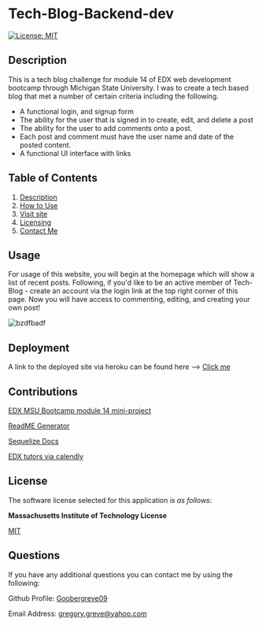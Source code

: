 # Tech-Blog-Backend-dev

  [![License: MIT](https://img.shields.io/badge/License-MIT-yellow.svg)](https://opensource.org/licenses/MIT)

  
## Description

This is a tech blog challenge for module 14 of EDX web development bootcamp through Michigan State University. I was to create a tech based blog that met a number of certain criteria including the following.

* A functional login, and signup form
* The ability for the user that is signed in to create, edit, and delete a post
* The ability for the user to add comments onto a post.
* Each post and comment must have the user name and date of the posted content.
* A functional UI interface with links

  
## Table of Contents

1. [Description](#description)  
2. [How to Use](#usage) 
3. [Visit site](#deployment)
4. [Licensing](#license)  
5. [Contact Me](#questions)


## Usage

For usage of this website, you will begin at the homepage which will show a list of recent posts. Following, if you'd like to be an active member of Tech-Blog - create an account via the login link at the top right corner of this page. Now you will have access to commenting, editing, and creating your own post!

![bzdfbadf](https://github.com/Goobergreve09/read-me-generator/assets/143923830/710cf922-b5f2-4b27-9a17-a64cc49780a3)

## Deployment

A link to the deployed site via heroku can be found here --> [Click me](https://techblogbackend-9bd2896f57e1.herokuapp.com/)

## Contributions

[EDX MSU Bootcamp module 14 mini-project ](https://bootcamp.msu.edu/coding/)

[ReadME Generator](https://github.com/Goobergreve09/read-me-generator)

[Sequelize Docs](https://sequelize.org/docs/v6/getting-started/)

[EDX tutors via calendly](https://www.edx.org/?msclkid=efce9599a1d41a4e781bf03e6a106d08&utm_source=bing&utm_medium=cpc&utm_campaign=YBN%7CEDX%7CGeneral%7CPortfolio%7CSEM%7CBRD%7CUS&utm_term=edx%20programs&utm_content=YBN%7CEDX%7CGeneral%7CPortfolio%7CSEM%7CBRD%7CUS%7CProgram)



## License

The software license selected for this application *is as follows*:

**Massachusetts Institute of Technology License**

[MIT](https://opensource.org/licenses/MIT)



## Questions

If you have any additional questions you can contact me by using the following:

 Github Profile: [Goobergreve09](https://www.github.com/Goobergreve09)

 Email Address: gregory.greve@yahoo.com
